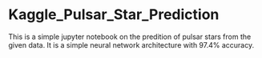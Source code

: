 # Kaggle_Pulsar_Star_Prediction
This is a simple jupyter notebook on the predition of pulsar stars from the given data. It is a simple neural network architecture with 97.4% accuracy.
